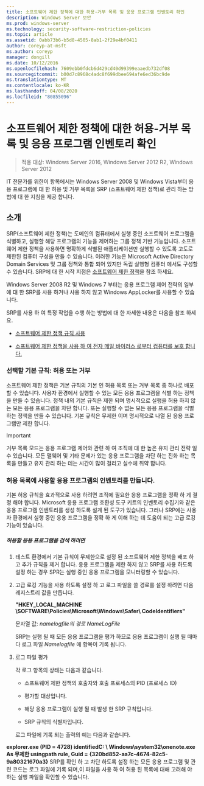```yaml
---
title: 소프트웨어 제한 정책에 대한 허용-거부 목록 및 응용 프로그램 인벤토리 확인
description: Windows Server 보안
ms.prod: windows-server
ms.technology: security-software-restriction-policies
ms.topic: article
ms.assetid: 0abb73b6-b5d8-4505-8ab1-2f29e4bf0411
author: coreyp-at-msft
ms.author: coreyp
manager: dongill
ms.date: 10/12/2016
ms.openlocfilehash: 7609ebb0fdcb6d429cd40d99399eaaedb732df08
ms.sourcegitcommit: b00d7c8968c4adc8f699dbee694afe6ed36bc9de
ms.translationtype: MT
ms.contentlocale: ko-KR
ms.lasthandoff: 04/08/2020
ms.locfileid: "80855096"
---
```

# <a name="determine-allow-deny-list-and-application-inventory-for-software-restriction-policies"></a>소프트웨어 제한 정책에 대한 허용-거부 목록 및 응용 프로그램 인벤토리 확인

>적용 대상: Windows Server 2016, Windows Server 2012 R2, Windows Server 2012

IT 전문가를 위한이 항목에서는 Windows Server 2008 및 Windows Vista부터 응용 프로그램에 대 한 허용 및 거부 목록을 SRP (소프트웨어 제한 정책)로 관리 하는 방법에 대 한 지침을 제공 합니다.

## <a name="introduction"></a>소개
SRP(소프트웨어 제한 정책)는 도메인의 컴퓨터에서 실행 중인 소프트웨어 프로그램을 식별하고, 실행할 해당 프로그램의 기능을 제어하는 그룹 정책 기반 기능입니다. 소프트웨어 제한 정책을 사용하면 명확하게 식별된 애플리케이션만 실행할 수 있도록 고도로 제한된 컴퓨터 구성을 만들 수 있습니다. 이러한 기능은 Microsoft Active Directory Domain Services 및 그룹 정책와 통합 되어 있지만 독립 실행형 컴퓨터 에서도 구성할 수 있습니다. SRP에 대 한 시작 지점은 [소프트웨어 제한 정책](software-restriction-policies.md)을 참조 하세요.

Windows Server 2008 R2 및 Windows 7 부터는 응용 프로그램 제어 전략의 일부에 대 한 SRP를 사용 하거나 사용 하지 않고 Windows AppLocker를 사용할 수 있습니다.

SRP를 사용 하 여 특정 작업을 수행 하는 방법에 대 한 자세한 내용은 다음을 참조 하세요.

-   [소프트웨어 제한 정책 규칙 사용](work-with-software-restriction-policies-rules.md)

-   [소프트웨어 제한 정책을 사용 하 여 전자 메일 바이러스 로부터 컴퓨터를 보호 합니다.](use-software-restriction-policies-to-help-protect-your-computer-against-an-email-virus.md)

### <a name="what-default-rule-to-choose-allow-or-deny"></a>선택할 기본 규칙: 허용 또는 거부
소프트웨어 제한 정책은 기본 규칙의 기본 인 허용 목록 또는 거부 목록 중 하나로 배포할 수 있습니다. 사용자 환경에서 실행할 수 있는 모든 응용 프로그램을 식별 하는 정책을 만들 수 있습니다. 정책 내의 기본 규칙은 제한 되며 명시적으로 실행을 허용 하지 않는 모든 응용 프로그램을 차단 합니다. 또는 실행할 수 없는 모든 응용 프로그램을 식별 하는 정책을 만들 수 있습니다. 기본 규칙은 무제한 이며 명시적으로 나열 된 응용 프로그램만 제한 합니다.

> [!IMPORTANT]
> 거부 목록 모드는 응용 프로그램 제어와 관련 하 여 조직에 대 한 높은 유지 관리 전략 일 수 있습니다. 모든 맬웨어 및 기타 문제가 있는 응용 프로그램을 차단 하는 진화 하는 목록을 만들고 유지 관리 하는 데는 시간이 많이 걸리고 실수에 취약 합니다.

### <a name="create-an-inventory-of-your-applications-for-the-allow-list"></a>허용 목록에 사용할 응용 프로그램의 인벤토리를 만듭니다.
기본 허용 규칙을 효과적으로 사용 하려면 조직에 필요한 응용 프로그램을 정확 하 게 결정 해야 합니다. Microsoft 응용 프로그램 호환성 도구 키트의 인벤토리 수집기와 같은 응용 프로그램 인벤토리를 생성 하도록 설계 된 도구가 있습니다. 그러나 SRP에는 사용자 환경에서 실행 중인 응용 프로그램을 정확 하 게 이해 하는 데 도움이 되는 고급 로깅 기능이 있습니다.

##### <a name="to-discover-which-applications-to-allow"></a>허용할 응용 프로그램을 검색 하려면

1.  테스트 환경에서 기본 규칙이 무제한으로 설정 된 소프트웨어 제한 정책을 배포 하 고 추가 규칙을 제거 합니다. 응용 프로그램을 제한 하지 않고 SRP를 사용 하도록 설정 하는 경우 SPR는 실행 중인 응용 프로그램을 모니터링할 수 있습니다.

2.  고급 로깅 기능을 사용 하도록 설정 하 고 로그 파일을 쓸 경로를 설정 하려면 다음 레지스트리 값을 만듭니다.

    **"HKEY_LOCAL_MACHINE \SOFTWARE\Policies\Microsoft\Windows\Safer\ CodeIdentifiers"**

    문자열 값: *namelogfile의 경로 NameLogFile*

    SRP는 실행 될 때 모든 응용 프로그램을 평가 하므로 응용 프로그램이 실행 될 때마다 로그 파일 *Namelogfile* 에 항목이 기록 됩니다.

3.  로그 파일 평가

    각 로그 항목의 상태는 다음과 같습니다.

    -   소프트웨어 제한 정책의 호출자와 호출 프로세스의 PID (프로세스 ID)

    -   평가할 대상입니다.

    -   해당 응용 프로그램이 실행 될 때 발생 한 SRP 규칙입니다.

    -   SRP 규칙의 식별자입니다.

    로그 파일에 기록 되는 출력의 예는 다음과 같습니다.

**explorer.exe (PID = 4728) identifiedC: \ Windows\system32\onenote.exe As 무제한 usingpath rule, Guid = {320bd852-aa7c-4674-82c5-9a80321670a3}**    SRP를 확인 하 고 차단 하도록 설정 하는 모든 응용 프로그램 및 관련 코드는 로그 파일에 기록 되며,이 파일을 사용 하 여 허용 된 목록에 대해 고려해 야 하는 실행 파일을 확인할 수 있습니다.


